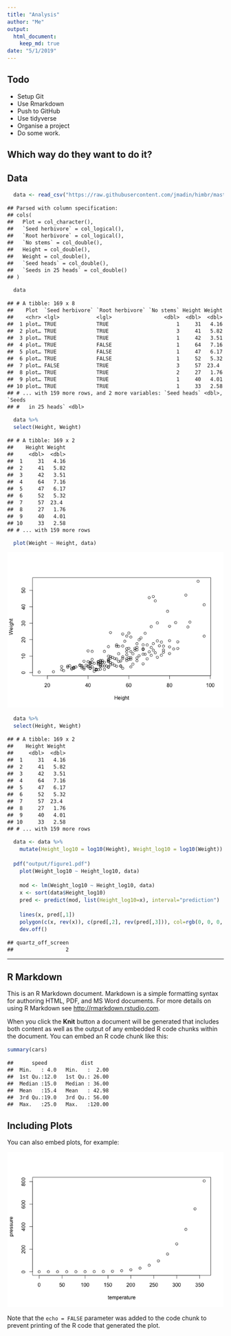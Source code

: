 ```yaml
---
title: "Analysis"
author: "Me"
output: 
  html_document: 
    keep_md: true
date: "5/1/2019"
---
```




## Todo

- Setup Git
- Use Rmarkdown
- Push to GitHub
- Use tidyverse
- Organise a project
- Do some work.

## Which way do they want to do it?


## Data


```r
  data <- read_csv("https://raw.githubusercontent.com/jmadin/himbr/master/data/seed_root_herbivores.csv")
```

```
## Parsed with column specification:
## cols(
##   Plot = col_character(),
##   `Seed herbivore` = col_logical(),
##   `Root herbivore` = col_logical(),
##   `No stems` = col_double(),
##   Height = col_double(),
##   Weight = col_double(),
##   `Seed heads` = col_double(),
##   `Seeds in 25 heads` = col_double()
## )
```

```r
  data
```

```
## # A tibble: 169 x 8
##    Plot  `Seed herbivore` `Root herbivore` `No stems` Height Weight
##    <chr> <lgl>            <lgl>                 <dbl>  <dbl>  <dbl>
##  1 plot… TRUE             TRUE                      1     31   4.16
##  2 plot… TRUE             TRUE                      3     41   5.82
##  3 plot… TRUE             TRUE                      1     42   3.51
##  4 plot… TRUE             FALSE                     1     64   7.16
##  5 plot… TRUE             FALSE                     1     47   6.17
##  6 plot… TRUE             FALSE                     1     52   5.32
##  7 plot… FALSE            TRUE                      3     57  23.4 
##  8 plot… TRUE             TRUE                      2     27   1.76
##  9 plot… TRUE             TRUE                      1     40   4.01
## 10 plot… TRUE             TRUE                      1     33   2.58
## # ... with 159 more rows, and 2 more variables: `Seed heads` <dbl>, `Seeds
## #   in 25 heads` <dbl>
```

```r
  data %>%
  select(Height, Weight)
```

```
## # A tibble: 169 x 2
##    Height Weight
##     <dbl>  <dbl>
##  1     31   4.16
##  2     41   5.82
##  3     42   3.51
##  4     64   7.16
##  5     47   6.17
##  6     52   5.32
##  7     57  23.4 
##  8     27   1.76
##  9     40   4.01
## 10     33   2.58
## # ... with 159 more rows
```

```r
  plot(Weight ~ Height, data)
```

![](analysis_files/figure-html/analysis-1.png)<!-- -->

```r
  data %>%
  select(Height, Weight)
```

```
## # A tibble: 169 x 2
##    Height Weight
##     <dbl>  <dbl>
##  1     31   4.16
##  2     41   5.82
##  3     42   3.51
##  4     64   7.16
##  5     47   6.17
##  6     52   5.32
##  7     57  23.4 
##  8     27   1.76
##  9     40   4.01
## 10     33   2.58
## # ... with 159 more rows
```

```r
  data <- data %>%
    mutate(Height_log10 = log10(Height), Weight_log10 = log10(Weight))
  
  pdf("output/figure1.pdf")  
    plot(Weight_log10 ~ Height_log10, data)
  
    mod <- lm(Weight_log10 ~ Height_log10, data)
    x <- sort(data$Height_log10)
    pred <- predict(mod, list(Height_log10=x), interval="prediction")
  
    lines(x, pred[,1])
    polygon(c(x, rev(x)), c(pred[,2], rev(pred[,3])), col=rgb(0, 0, 0, 0.2), border=NA)
    dev.off()
```

```
## quartz_off_screen 
##                 2
```




---

## R Markdown

This is an R Markdown document. Markdown is a simple formatting syntax for authoring HTML, PDF, and MS Word documents. For more details on using R Markdown see <http://rmarkdown.rstudio.com>.

When you click the **Knit** button a document will be generated that includes both content as well as the output of any embedded R code chunks within the document. You can embed an R code chunk like this:


```r
summary(cars)
```

```
##      speed           dist       
##  Min.   : 4.0   Min.   :  2.00  
##  1st Qu.:12.0   1st Qu.: 26.00  
##  Median :15.0   Median : 36.00  
##  Mean   :15.4   Mean   : 42.98  
##  3rd Qu.:19.0   3rd Qu.: 56.00  
##  Max.   :25.0   Max.   :120.00
```

## Including Plots

You can also embed plots, for example:

![](analysis_files/figure-html/pressure-1.png)<!-- -->

Note that the `echo = FALSE` parameter was added to the code chunk to prevent printing of the R code that generated the plot.
